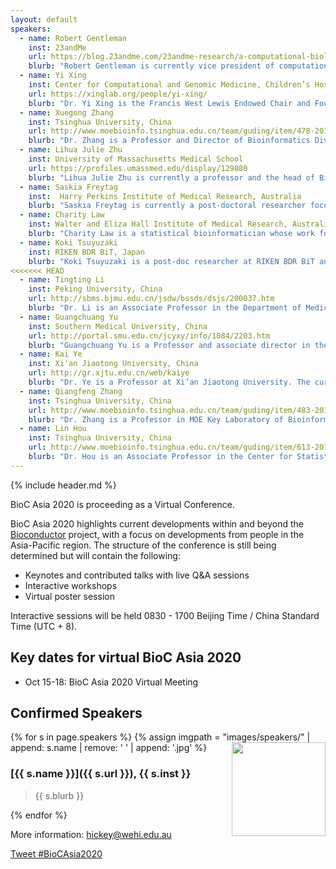 ```yaml
---
layout: default
speakers:
  - name: Robert Gentleman
    inst: 23andMe
    url: https://blog.23andme.com/23andme-research/a-computational-biologist-and-a-gentleman/
    blurb: "Robert Gentleman is currently vice president of computational biology at 23andMe. Prior to that, he was a senior director of Bioinformatics and computational biology in Genentech. He is recognized, along with Ross Ihaka, as one of the originators of the R programming language. He has also co-founded the Bioconductor project, which aims to promote the development of open-source tools for bioinformatics and computational biology."
  - name: Yi Xing
    inst: Center for Computational and Genomic Medicine, Children’s Hospital of Philadelphia
    url: https://xinglab.org/people/yi-xing/
    blurb: "Dr. Yi Xing is the Francis West Lewis Endowed Chair and Founding Director of the Center for Computational and Genomic Medicine at the Children’s Hospital of Philadelphia (CHOP), and Professor of Pathology and Laboratory Medicine at the University of Pennsylvania (Penn). Dr. Xing has an extensive publication record in bioinformatics, genomics, and RNA biology. His work has provided fundamental insights into the function, regulation, and evolution of post-transcriptional RNA processing in mammals. His current research merges the fields of computational biology, biomedical data science, RNA genomics, human genetics, precision medicine, and immuno-oncology."
  - name: Xuegong Zhang
    inst: Tsinghua University, China
    url: http://www.moebioinfo.tsinghua.edu.cn/team/guding/item/478-2016-09-07-15-01-52
    blurb: "Dr. Zhang is a Professor and Director of Bioinformatics Division, Tsinghua National Laboratory of Information Science and Technology (TNLIST). The main research directions are pattern recognition, bioinformatics, and systems biology. Great achievements have been made in high-throughput omics data processing and analysis methods, RNA sequencing and alternative splicing regulation, metagenomic analysis, biological big data machine learning, and precision medicine applications."
  - name: Lihua Julie Zhu
    inst: University of Massachusetts Medical School
    url: https://profiles.umassmed.edu/display/129880
    blurb: "Lihua Julie Zhu is currently a professor and the head of Bioinformatics Core in the Department of Molecular, Cell and Cancer Biology (MCCB) of University of Massachusetts Medical School (UMMS). Her group has developed a dozen Bioconductor packages with various utilities including peak annotation (ChIPpeakAnno), motif analysis and visualization (motifStack and dagLogo), ATAC-seq data evaluation (ATACseqQC), polyadenylation site identification (cleanUpdTSeq and InPAS), multi-omics data integration and visualization (trackViewer and geneNetworkBuilder), nucleolar-associated domain finder (NADfinder), and gRNA design and evaluation (CRISPRseek and GUIDEseq) for the CRISPR genome editing system."
  - name: Saskia Freytag 
    inst:  Harry Perkins Institute of Medical Research, Australia
    blurb: "Saskia Freytag is currently a post-doctoral researcher focusing on single cell omics at the Harry Perkins Institute of Medical Research. She is the developer and maintainer of several Bioconductor packages and interactive applications. For several years, she was one of the co-organizer of R-Ladies Melbourne, a diversity initiative aiming to promote gender diversity in the R community. She is also the co-host of a podcast about the R language."
  - name: Charity Law
    inst: Walter and Eliza Hall Institute of Medical Research, Australia
    blurb: "Charity Law is a statistical bioinformatician whose work focuses predominantly on gene expression analyses of high-throughput data. The impact of her work is best illustrated by the popularity of limma-voom, a method for RNA-seq gene expression analysis that she developed. She currently holds the position of senior research officer in the Epigenetics and Development Division at Walter and Eliza Hall Institute of Medical Research, Australia. In addition to differential gene expression, her research interests include differential isoform usage and transcript expression analyses, as well as exploration into methods for long-read RNA-seq and single-cell RNA-seq data."
  - name: Koki Tsuyuzaki
    inst: RIKEN BDR BiT, Japan
    blurb: "Koki Tsuyuzaki is a post-doc researcher at RIKEN BDR BiT and also a researcher at JST PRESTO. He is one of the active Bioconductor committers and has developed hundreds of R/Bioconductor packages including metaSeq, MeSH.db, MeSH.AOR.db, MeSH.PCR.db, MeSH.XXX.eg.db, MeSHDbi, LRBase.XXX.eg.db, LRBaseDbi, scTensor, and scTGIF. He will talk about the data integration approach based on tensor decomposition and the applications to single-cell omics." 
<<<<<<< HEAD
  - name: Tingting Li
    inst: Peking University, China
    url: http://sbms.bjmu.edu.cn/jsdw/bssds/dsjs/200037.htm
    blurb: "Dr. Li is an Associate Professor in the Department of Medical Informatics, Peking University School of Basic Medical Sciences. She is focusing on the bioinformatics research work of protein post-translational modification regulatory network and comprehensive mining of multi-omics data, using information and systems perspectives and methods to study basic issues in life sciences. A total of 33 SCI papers have been published in the field of bioinformatics, of which 21 SCI-listed papers have been published in journals such as Nucleic Acids Research, Mol Cell Proteomics, Briefings in Bioinformatics, EBioMedicine, etc. as correspondence or first author (including joint)."
  - name: Guangchuang Yu
    inst: Southern Medical University, China 
    url: http://portal.smu.edu.cn/jcyxy/info/1084/2203.htm
    blurb: "Guangchuang Yu is a Professor and associate director in the Department of Bioinformatics, School of Basic Medical Sciences, Southern Medical University. His group is committed to developing bioinformatics tools for the analysis and visualization of biological data. He has developed several Bioconductor packages including enrichment analysis and visualization (clusterProfiler and enrichplot), semantic similarity measurement (GOSemSim and DOSE), peak annotation and comparison (ChIPseeker), phylogenetic data integration and visualization (treeio, ggtree and ggtreeExtra), and microbial biomarker discovery (MicrobiotaProcess). He has published many highly cited research papers in journals such as Molecular Biology and Evolution, Methods in Ecology and Evolution, and Bioinformatics."
  - name: Kai Ye
    inst: Xi'an Jiaotong University, China 
    url: http://gr.xjtu.edu.cn/web/kaiye
    blurb: "Dr. Ye is a Professor at Xi’an Jiaotong University. The current research fields are large data mining, pattern recognition, computer algorithms, machine learning, bioinformatics, and genomic variation. Previously, Dr. Ye was appointed as an assistant professor at Leiden University Medical Center in the Netherlands and then The Genome Institute at Washington University in St. Louis in the United States. He has developed a series of genomic mutation detection methods such as Pindel and MSIsensor. He was an invited member of the 1000 Genomes Project and The Cancer Genome Atlas (TCGA). Five representative papers in the past five years have been published in Science, Nature Medicine, Nature Communications, Genome Research, and GPB."
  - name: Qiangfeng Zhang
    inst: Tsinghua University, China
    url: http://www.moebioinfo.tsinghua.edu.cn/team/guding/item/483-2016-09-07-15-01-52
    blurb: "Dr. Zhang is a Professor in MOE Key Laboratory of Bioinformatics, Tsinghua University. His recent research interests are the application of the structural systems biology methods to study the mechanism and effective prediction of protein-RNA interaction, the structure, function, and evolution of non-coding RNA, and human diseases, especially the molecular mechanism and effective treatment methods in cancer and infectious diseases caused by RNA viruses. His research achievement in structural systems biology has been published in many high-impact journals such as Nature and PNAS. "
  - name: Lin Hou
    inst: Tsinghua University, China
    url: http://www.moebioinfo.tsinghua.edu.cn/team/guding/item/613-2018-02-01-01-53-12
    blurb: "Dr. Hou is an Associate Professor in the Center for Statistical Science, Tsinghua University.  She is specialized in statistics and its application in biological big data and precision medicine, including statistical genetics, whole-genome association analysis, modeling and analysis of next-generation sequencing data, cancer genomics, large-scale biological interaction networks, and multi-omics data integration, etc."
---
```

{% include header.md %}

BioC Asia 2020 is proceeding as a Virtual Conference.

BioC Asia 2020 highlights current developments within and beyond
the [Bioconductor](https://www.bioconductor.org) project, with a focus on
developments from people in the Asia-Pacific region.
The structure of the conference is still being determined but will contain the 
following:

- Keynotes and contributed talks with live Q&A sessions
- Interactive workshops
- Virtual poster session

Interactive sessions will be held 0830 - 1700 Beijing Time / China Standard 
Time (UTC + 8).

## Key dates for virtual BioC Asia 2020

- Oct 15-18: BioC Asia 2020 Virtual Meeting

## Confirmed Speakers

{% for s in page.speakers %}
{% assign imgpath = "images/speakers/" | append: s.name | remove: ' ' | append: '.jpg' %}
<img src="{{ imgpath }}" style="float:right; width:150px; height:150px; object-fit: cover">
### [{{ s.name }}]({{ s.url }}), {{ s.inst }}

> {{ s.blurb }}

{% endfor %}

More information: [hickey@wehi.edu.au][contact]

[contact]: mailto:hickey@wehi.edu.au?subject=BioC%20Asia%202020%20question

  <a href="https://twitter.com/intent/tweet?button_hashtag=BioCAsia2020&ref_src=twsrc%5Etfw"
    class="twitter-hashtag-button"
    data-show-count="false">Tweet #BioCAsia2020</a>
